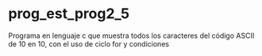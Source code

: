 # prog_est_prog2_5
Programa en lenguaje c que muestra todos los caracteres del código ASCII de 10 en 10, con el uso de ciclo for y condiciones 
